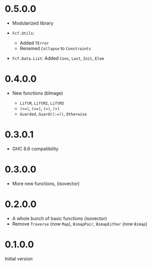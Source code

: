 # 0.5.0.0

- Modularized library

- `Fcf.Utils`:

    + Added `TError`
    + Renamed `Collapse` to `Constraints`

- `Fcf.Data.List`: Added `Cons`, `Last`, `Init`, `Elem`

# 0.4.0.0

- New functions (blmage)

    + `LiftM`, `LiftM2`, `LiftM3`
    + `(<=)`, `(>=)`, `(<)`, `(>)`
    + `Guarded`, `Guard((:=))`, `Otherwise`

# 0.3.0.1

- GHC 8.6 compatibility

# 0.3.0.0

- More new functions, (isovector)

# 0.2.0.0

- A whole bunch of basic functions (isovector)
- Remove `Traverse` (now `Map`), `BimapPair`, `BimapEither` (now `Bimap`)

# 0.1.0.0

Initial version
